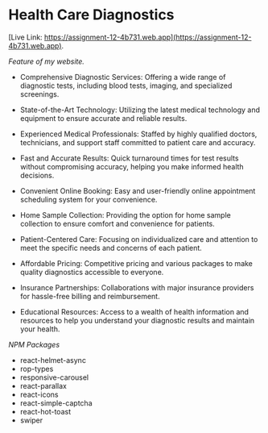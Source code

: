 # Health Care Diagnostics


[Live Link: https://assignment-12-4b731.web.app](https://assignment-12-4b731.web.app).

*Feature of my website.*

* Comprehensive Diagnostic Services: Offering a wide range of diagnostic tests, including blood tests, imaging, and specialized screenings.

* State-of-the-Art Technology: Utilizing the latest medical technology and equipment to ensure accurate and reliable results.

* Experienced Medical Professionals: Staffed by highly qualified doctors, technicians, and support staff committed to patient care and accuracy.

* Fast and Accurate Results: Quick turnaround times for test results without compromising accuracy, helping you make informed health decisions.

* Convenient Online Booking: Easy and user-friendly online appointment scheduling system for your convenience.

* Home Sample Collection: Providing the option for home sample collection to ensure comfort and convenience for patients.

* Patient-Centered Care: Focusing on individualized care and attention to meet the specific needs and concerns of each patient.

* Affordable Pricing: Competitive pricing and various packages to make quality diagnostics accessible to everyone.

* Insurance Partnerships: Collaborations with major insurance providers for hassle-free billing and reimbursement.

* Educational Resources: Access to a wealth of health information and resources to help you understand your diagnostic results and maintain your health.

*NPM Packages*

* react-helmet-async
* rop-types
* responsive-carousel
* react-parallax
* react-icons
* react-simple-captcha
* react-hot-toast
* swiper
